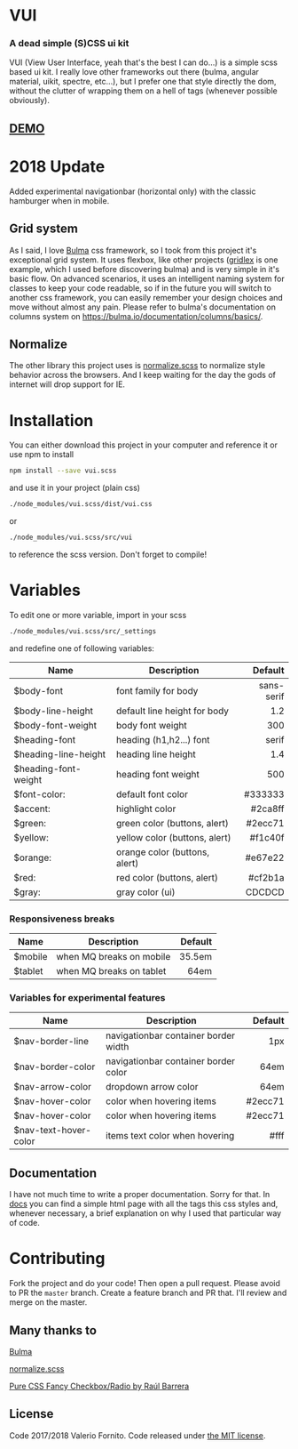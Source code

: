 # VUI
### A dead simple (S)CSS ui kit

VUI (View User Interface, yeah that's the best I can do...) is a simple scss based ui kit. I really love other frameworks out there (bulma, angular material, uikit, spectre, etc...), but I prefer one that style directly the dom, without the clutter of wrapping them on a hell of tags (whenever possible obviously).

## [DEMO](https://kennyrulez.github.io/vui)

# 2018 Update
Added experimental navigationbar (horizontal only) with the classic hamburger when in mobile.

## Grid system
As I said, I love [Bulma](https://bulma.io) css framework, so I took from this project it's exceptional grid system.
It uses flexbox, like other projects ([gridlex](http://gridlex.devlint.fr) is one example, which I used before discovering bulma) and is very simple in it's basic flow. On advanced scenarios, it uses an intelligent naming system for classes to keep your code readable, so if in the future you will switch to another css framework, you can easily remember your design choices and move without almost any pain.
Please refer to bulma's documentation on columns system on https://bulma.io/documentation/columns/basics/.

## Normalize
The other library this project uses is [normalize.scss](https://github.com/JohnAlbin/normalize-scss) to normalize style behavior across the browsers. And I keep waiting for the day the gods of internet will drop support for IE.

# Installation
You can either download this project in your computer and reference it or use npm to install
```sh
npm install --save vui.scss
```
and use it in your project (plain css)
```sh
./node_modules/vui.scss/dist/vui.css
```
or
```sh
./node_modules/vui.scss/src/vui
```
to reference the scss version. Don't forget to compile!

# Variables
To edit one or more variable, import in your scss
```sh
./node_modules/vui.scss/src/_settings
```
and redefine one of following variables:

| Name                      | Description                   | Default       |
| --------------------------|------------------------------ | -------------:|
| $body-font                | font family for body          | sans-serif    |
| $body-line-height         | default line height for body  | 1.2           |
| $body-font-weight         | body font weight              | 300           |
| $heading-font             | heading (h1,h2...) font       | serif         |
| $heading-line-height      | heading line height           | 1.4           |
| $heading-font-weight      | heading font weight           | 500           |
| $font-color:              | default font color            | #333333       |
| $accent:                  | highlight color               | #2ca8ff       |
| $green:                   | green color (buttons, alert)  | #2ecc71       |
| $yellow:                  | yellow color (buttons, alert) | #f1c40f       |
| $orange:                  | orange color (buttons, alert) | #e67e22       |
| $red:                     | red color (buttons, alert)    | #cf2b1a       |
| $gray:                    | gray color (ui)               | CDCDCD        |

### Responsiveness breaks
| Name                      | Description                   | Default       |
| --------------------------|------------------------------ | -------------:|
| $mobile                   | when MQ breaks on mobile      | 35.5em        |
| $tablet                   | when MQ breaks on tablet      | 64em          |

### Variables for experimental features
| Name                      | Description                           | Default       |
| --------------------------|-------------------------------------- | -------------:|
| $nav-border-line          | navigationbar container border width  | 1px           |
| $nav-border-color         | navigationbar container border color  | 64em          |
| $nav-arrow-color          | dropdown arrow color                  | 64em          |
| $nav-hover-color          | color when hovering items             | #2ecc71       |
| $nav-hover-color          | color when hovering items             | #2ecc71       |
| $nav-text-hover-color     | items text color when hovering        | #fff          |

## Documentation

I have not much time to write a proper documentation. Sorry for that. In [docs](docs) you can find a simple html page with all the tags this css styles and, whenever necessary, a brief explanation on why I used that particular way of code.

# Contributing
Fork the project and do your code! Then open a pull request. Please avoid to PR the `master` branch. Create a feature branch and PR that. I'll review and merge on the master.

## Many thanks to
[Bulma](https://bulma.io)

[normalize.scss](https://github.com/JohnAlbin/normalize-scss)

[Pure CSS Fancy Checkbox/Radio by Raúl Barrera](https://codepen.io/raubaca/pen/ONzBxP)

## License
Code 2017/2018 Valerio Fornito. Code released under [the MIT license](https://github.com/kennyrulez/vui/blob/master/LICENSE).
